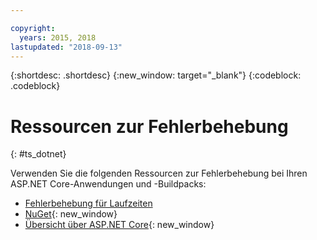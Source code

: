 ```yaml
---

copyright:
  years: 2015, 2018
lastupdated: "2018-09-13"
---
```


{:shortdesc: .shortdesc}
{:new_window: target="_blank"}
{:codeblock: .codeblock}

# Ressourcen zur Fehlerbehebung
{: #ts_dotnet}

Verwenden Sie die folgenden Ressourcen zur Fehlerbehebung bei Ihren ASP.NET Core-Anwendungen und -Buildpacks:

* [Fehlerbehebung für Laufzeiten](../common/ts_runtimes.html#runtimes)
* [NuGet](https://docs.nuget.org/Consume/Overview){: new_window}
* [Übersicht über ASP.NET Core](http://docs.asp.net/en/latest/conceptual-overview/aspnet.html){: new_window}
